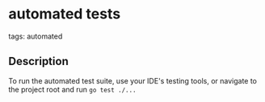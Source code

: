 # automated tests

tags: automated

## Description
To run the automated test suite, use your IDE's testing tools, or navigate to
the project root and run `go test ./...`
